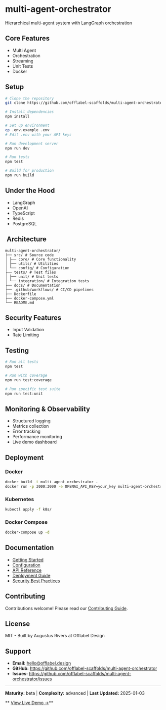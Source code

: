 # multi-agent-orchestrator

Hierarchical multi-agent system with LangGraph orchestration

## Core Features

- Multi Agent
- Orchestration
- Streaming
- Unit Tests
- Docker

## Setup

```bash
# Clone the repository
git clone https://github.com/offlabel-scaffolds/multi-agent-orchestrator

# Install dependencies
npm install

# Set up environment
cp .env.example .env
# Edit .env with your API keys

# Run development server
npm run dev

# Run tests
npm test

# Build for production
npm run build
```

## Under the Hood

- LangGraph
- OpenAI
- TypeScript
- Redis
- PostgreSQL

## ️ Architecture

```
multi-agent-orchestrator/
├── src/ # Source code
│ ├── core/ # Core functionality
│ ├── utils/ # Utilities
│ └── config/ # Configuration
├── tests/ # Test files
│ ├── unit/ # Unit tests
│ └── integration/ # Integration tests
├── docs/ # Documentation
├── .github/workflows/ # CI/CD pipelines
├── Dockerfile
├── docker-compose.yml
└── README.md
```

## Security Features

- Input Validation
- Rate Limiting

## Testing

```bash
# Run all tests
npm test

# Run with coverage
npm run test:coverage

# Run specific test suite
npm run test:unit
```

## Monitoring & Observability

- Structured logging
- Metrics collection
- Error tracking
- Performance monitoring
- Live demo dashboard

## Deployment

### Docker
```bash
docker build -t multi-agent-orchestrator .
docker run -p 3000:3000 -e OPENAI_API_KEY=your_key multi-agent-orchestrator
```

### Kubernetes
```bash
kubectl apply -f k8s/
```

### Docker Compose
```bash
docker-compose up -d
```

## Documentation

- [Getting Started](./docs/getting-started.md)
- [Configuration](./docs/configuration.md)
- [API Reference](./docs/api-reference.md)
- [Deployment Guide](./docs/deployment.md)
- [Security Best Practices](./docs/security.md)

## Contributing

Contributions welcome! Please read our [Contributing Guide](CONTRIBUTING.md).

## License

MIT - Built by Augustus Rivers at Offlabel Design

## Support

- **Email:** hello@offlabel.design
- **GitHub:** https://github.com/offlabel-scaffolds/multi-agent-orchestrator
- **Issues:** https://github.com/offlabel-scaffolds/multi-agent-orchestrator/issues

---

**Maturity:** beta | **Complexity:** advanced | **Last Updated:** 2025-01-03

** [View Live Demo →](https://demo.offlabel.design/multi-agent-orchestrator)**

